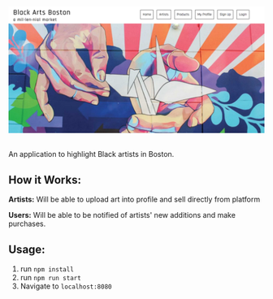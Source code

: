 ![alt tag](finalpic.png)

## ##
An application to highlight Black artists in Boston.

## How it Works:
**Artists:** Will be able to upload art into profile and sell directly from platform

**Users:** Will be able to be notified of artists' new additions and make purchases.


## Usage:

1. run `npm install`
2. run `npm run start`
3. Navigate to `localhost:8080`
